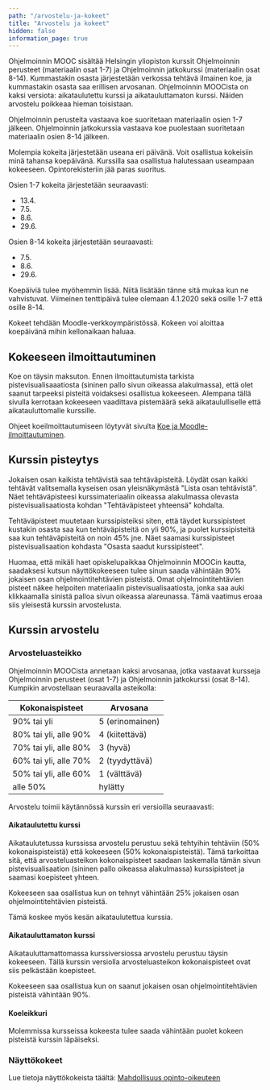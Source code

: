 ```yaml
---
path: "/arvostelu-ja-kokeet"
title: "Arvostelu ja kokeet"
hidden: false
information_page: true
---
```


Ohjelmoinnin MOOC sisältää Helsingin yliopiston kurssit Ohjelmoinnin perusteet (materiaalin osat 1-7) ja Ohjelmoinnin jatkokurssi (materiaalin osat 8-14). Kummastakin osasta järjestetään verkossa tehtävä ilmainen koe, ja kummastakin osasta saa erillisen arvosanan. Ohjelmoinnin MOOCista on kaksi versiota: aikataulutettu kurssi ja aikatauluttamaton kurssi. Näiden arvostelu poikkeaa hieman toisistaan.

Ohjelmoinnin perusteita vastaava koe suoritetaan materiaalin osien 1-7 jälkeen. Ohjelmoinnin jatkokurssia vastaava koe puolestaan suoritetaan materiaalin osien 8-14 jälkeen.

Molempia kokeita järjestetään useana eri päivänä. Voit osallistua kokeisiin minä tahansa koepäivänä. Kurssilla saa osallistua halutessaan useampaan kokeeseen. Opintorekisteriin jää paras suoritus.

Osien 1-7 kokeita järjestetään seuraavasti:

- 13.4.
- 7.5.
- 8.6.
- 29.6.

 Osien 8-14 kokeita järjestetään seuraavasti:

- 7.5.
- 8.6.
- 29.6.

Koepäiviä tulee myöhemmin lisää. Niitä lisätään tänne sitä mukaa kun ne vahvistuvat. Viimeinen tenttipäivä tulee olemaan 4.1.2020 sekä osille 1-7 että osille 8-14.

Kokeet tehdään Moodle-verkkoympäristössä. Kokeen voi aloittaa koepäivänä mihin kellonaikaan haluaa.

## Kokeeseen ilmoittautuminen

Koe on täysin maksuton. Ennen ilmoittautumista tarkista pistevisualisaaatiosta (sininen pallo sivun oikeassa alakulmassa), että olet saanut tarpeeksi pisteitä voidaksesi osallistua kokeeseen. Alempana tällä sivulla kerrotaan kokeeseen vaadittava pistemäärä sekä aikataululliselle että aikatauluttomalle kurssille.

Ohjeet koeilmoittautumiseen löytyvät sivulta [Koe ja Moodle-ilmoittautuminen](/koe-ja-moodle-ilmoittautuminen).


## Kurssin pisteytys

Jokaisen osan kaikista tehtävistä saa tehtäväpisteitä. Löydät osan kaikki tehtävät valitsemalla kyseisen osan yleisnäkymästä "Lista osan tehtävistä". Näet tehtäväpisteesi kurssimateriaalin oikeassa alakulmassa olevasta pistevisualisaatiosta kohdan "Tehtäväpisteet yhteensä" kohdalta.

Tehtäväpisteet muutetaan kurssipisteiksi siten, että täydet kurssipisteet kustakin osasta saa kun tehtäväpisteitä on yli 90%, ja puolet kurssipisteitä saa kun tehtäväpisteitä on noin 45% jne. Näet saamasi kurssipisteet pistevisualisaation kohdasta "Osasta saadut kurssipisteet".

Huomaa, että mikäli haet opiskelupaikkaa Ohjelmoinnin MOOCin kautta, saadaksesi kutsun näyttökokeeseen tulee sinun saada vähintään 90% jokaisen osan ohjelmointitehtävien pisteistä. Omat ohjelmointitehtävien pisteet näkee helpoiten materiaalin pistevisualisaatiosta, jonka saa auki klikkaamalla sinistä palloa sivun oikeassa alareunassa. Tämä vaatimus eroaa siis yleisestä kurssin arvostelusta.

## Kurssin arvostelu

### Arvosteluasteikko

Ohjelmoinnin MOOCista annetaan kaksi arvosanaa, jotka vastaavat kursseja Ohjelmoinnin perusteet (osat 1-7) ja Ohjelmoinnin jatkokurssi (osat 8-14). Kumpikin arvostellaan seuraavalla asteikolla:

<table>
    <thead>
    <tr>
        <th>Kokonaispisteet</th>
        <th>Arvosana</th>
    </tr>
    </thead>
    <tbody>
    <tr>
        <td>90% tai yli</td>
        <td>5 (erinomainen)</td>
    </tr>
    <tr>
        <td>80% tai yli, alle 90%</td>
        <td>4 (kiitettävä)</td>
    </tr>
    <tr>
        <td>70% tai yli, alle 80%</td>
        <td>3 (hyvä)</td>
    </tr>
    <tr>
        <td>60% tai yli, alle 70%</td>
        <td>2 (tyydyttävä)</td>
    </tr>
    <tr>
        <td>50% tai yli, alle 60%</td>
        <td>1 (välttävä)</td>
    </tr>
    <tr>
        <td>alle 50%</td>
        <td>hylätty</td>
    </tr>
    </tbody>
</table>

Arvostelu toimii käytännössä kurssin eri versioilla seuraavasti:

#### Aikataulutettu kurssi

Aikataulutetussa kurssissa arvostelu perustuu sekä tehtyihin tehtäviin (50% kokonaispisteistä) että kokeeseen (50% kokonaispisteistä). Tämä tarkoittaa sitä, että arvosteluasteikon kokonaispisteet saadaan laskemalla tämän sivun pistevisualisaation (sininen pallo oikeassa alakulmassa) kurssipisteet ja saamasi koepisteet yhteen.

Kokeeseen saa osallistua kun on tehnyt vähintään 25% jokaisen osan ohjelmointitehtävien pisteistä.

Tämä koskee myös kesän aikataulutettua kurssia.

#### Aikatauluttamaton kurssi

Aikatauluttamattomassa kurssiversiossa arvostelu perustuu täysin kokeeseen. Tällä kurssin versiolla arvosteluasteikon kokonaispisteet ovat siis pelkästään koepisteet.

Kokeeseen saa osallistua kun on saanut jokaisen osan ohjelmointitehtävien pisteistä vähintään 90%.

#### Koeleikkuri

Molemmissa kursseissa kokeesta tulee saada vähintään puolet kokeen pisteistä kurssin läpäiseksi.

### Näyttökokeet

Lue tietoja näyttökokeista täältä: [Mahdollisuus opinto-oikeuteen](/opinto-oikeus#heading-nayttokokeet)
